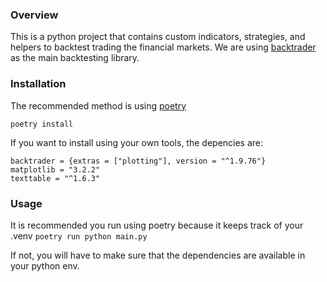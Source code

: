 ### Overview
This is a python project that contains custom indicators, strategies, and helpers to backtest trading the financial markets.
We are using [backtrader](https://www.backtrader.com) as the main backtesting library.

### Installation
The recommended method is using [poetry](https://python-poetry.org)
```
poetry install
```

If you want to install using your own tools, the depencies are:

```
backtrader = {extras = ["plotting"], version = "^1.9.76"}
matplotlib = "3.2.2"
texttable = "^1.6.3"
```

### Usage
It is recommended you run using poetry because it keeps track of your .venv
`poetry run python main.py`

If not, you will have to make sure that the dependencies are available in your python env.